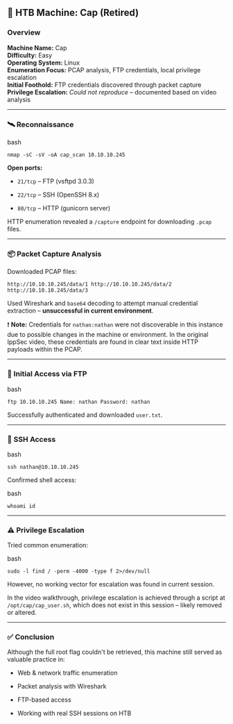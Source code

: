 ## 🧠 HTB Machine: Cap (Retired)

### Overview

**Machine Name:** Cap  
**Difficulty:** Easy  
**Operating System:** Linux  
**Enumeration Focus:** PCAP analysis, FTP credentials, local privilege escalation  
**Initial Foothold:** FTP credentials discovered through packet capture  
**Privilege Escalation:** _Could not reproduce_ – documented based on video analysis

---

### 🛰️ Reconnaissance

bash

`nmap -sC -sV -oA cap_scan 10.10.10.245`

**Open ports:**

- `21/tcp` – FTP (vsftpd 3.0.3)
    
- `22/tcp` – SSH (OpenSSH 8.x)
    
- `80/tcp` – HTTP (gunicorn server)
    

HTTP enumeration revealed a `/capture` endpoint for downloading `.pcap` files.

---

### 📦 Packet Capture Analysis

Downloaded PCAP files:

`http://10.10.10.245/data/1 http://10.10.10.245/data/2 http://10.10.10.245/data/3`

Used Wireshark and `base64` decoding to attempt manual credential extraction – **unsuccessful in current environment**.

❗ **Note:** Credentials for `nathan:nathan` were not discoverable in this instance due to possible changes in the machine or environment. In the original IppSec video, these credentials are found in clear text inside HTTP payloads within the PCAP.

---

### 🔐 Initial Access via FTP

bash

`ftp 10.10.10.245 Name: nathan Password: nathan`

Successfully authenticated and downloaded `user.txt`.

---

### 🐚 SSH Access

bash

`ssh nathan@10.10.10.245`

Confirmed shell access:

bash

`whoami id`

---

### ⚠️ Privilege Escalation

Tried common enumeration:

bash

`sudo -l find / -perm -4000 -type f 2>/dev/null`

However, no working vector for escalation was found in current session.

In the video walkthrough, privilege escalation is achieved through a script at `/opt/cap/cap_user.sh`, which does not exist in this session – likely removed or altered.

---

### ✅ Conclusion

Although the full root flag couldn't be retrieved, this machine still served as valuable practice in:

- Web & network traffic enumeration
    
- Packet analysis with Wireshark
    
- FTP-based access
    
- Working with real SSH sessions on HTB





